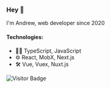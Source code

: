 
### Hey 👋
I'm Andrew, web developer since 2020

#### Technologies:
- 👨‍💻 TypeScript, JavaScript
- ⚙️ React, MobX, Next.js
- 🛠️ Vue, Vuex, Nuxt.js




![Visitor Badge](https://visitor-badge.laobi.icu/badge?page_id=a-gribov.a-gribov)
